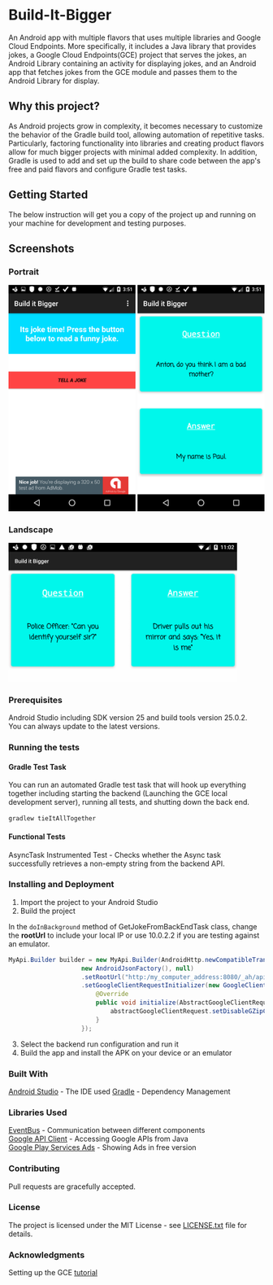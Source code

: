 # Build-It-Bigger

An Android app with multiple flavors that uses multiple libraries and Google Cloud Endpoints. More specifically, it includes a Java library that provides jokes, a Google Cloud Endpoints(GCE) project that serves the jokes, an Android Library containing an activity for displaying jokes, and an Android app that fetches jokes from the GCE module and passes them to the Android Library for display.

## Why this project?
As Android projects grow in complexity, it becomes necessary to customize the behavior of the Gradle build tool, allowing automation of repetitive tasks. Particularly, factoring functionality into libraries and creating product flavors allow for much bigger projects with minimal added complexity. In addition, 
Gradle is used to add and set up the build to share code between the app's free and paid flavors and configure Gradle test tasks.
## Getting Started
The below instruction will get you a copy of the project up and running on your machine for development and testing purposes.

## Screenshots
### Portrait ##
<img src="screenshots/build_it_bigger_port.png" width="250"> <img src="screenshots/build_it_bigger_port_2.png" width="250">

### Landscape ###
<img src="screenshots/build_it_bigger_land.png" width="450">

### Prerequisites
Android Studio including SDK version 25 and build tools version 25.0.2.  
You can always update to the latest versions. 

### Running the tests
#### Gradle Test Task ####
You can run an automated Gradle test task that will hook up everything together including starting the backend (Launching the GCE local development server), running all tests, and shutting down the back end.  

`gradlew tieItAllTogether`  

#### Functional Tests ####
AsyncTask Instrumented Test - Checks whether the Async task successfully retrieves a non-empty string from the backend API.


### Installing and Deployment
1. Import the project to your Android Studio  
2. Build the project

In the `doInBackground` method of GetJokeFromBackEndTask class, change the **rootUrl** to include your local IP or use 10.0.2.2 if you are testing against an emulator. 

```java
MyApi.Builder builder = new MyApi.Builder(AndroidHttp.newCompatibleTransport(),
                    new AndroidJsonFactory(), null)
                    .setRootUrl("http:/my_computer_address:8080/_ah/api/")
                    .setGoogleClientRequestInitializer(new GoogleClientRequestInitializer() {
                        @Override
                        public void initialize(AbstractGoogleClientRequest<?> abstractGoogleClientRequest) throws IOException {
                            abstractGoogleClientRequest.setDisableGZipContent(true);
                        }
                    });
```

3. Select the backend run configuration and run it
2. Build the app and install the APK on your device or an emulator
                 
### Built With
[Android Studio](https://developer.android.com/studio/index.html) - The IDE used
[Gradle](https://gradle.org/) - Dependency Management

### Libraries Used
[EventBus](https://github.com/greenrobot/EventBus) - Communication between different components    
[Google API Client](https://developers.google.com/api-client-library/java/) - Accessing Google APIs from Java    
[Google Play Services Ads](https://developers.google.com/android/guides/setup) - Showing Ads in free version    

### Contributing 
Pull requests are gracefully accepted. 

### License
The project is licensed under the MIT License - see [LICENSE.txt](LICENSE.txt) file for details.

### Acknowledgments
Setting up the GCE [tutorial](https://github.com/GoogleCloudPlatform/gradle-appengine-templates/tree/master/HelloEndpoints)
